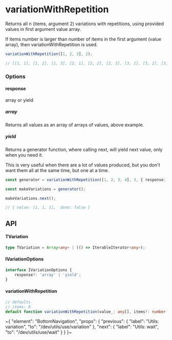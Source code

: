 
# variationWithRepetition

Returns all n (items, argument 2) variations with repetitions, using provided values in first argument value array.

If items number is larger than number of items in the first argument (value array), then variationWithRepetition is used.

```ts
variationWithRepetition([1, 2, 3], 2);

// [[1, 1], [1, 2], [1, 3], [2, 1], [2, 2], [2, 3], [3, 1], [3, 2], [3, 3]]
```

### Options

#### response

array or yield

##### array

Returns all values as an array of arrays of values, above example.

##### yield

Returns a generator function, where calling next, will yield next value, only when you need it.

This is very useful when there are a lot of values produced, but you don't want them all at the same time, but one at a time.

```ts
const generator = variationWithRepetition([1, 2, 3, 4], 3, { response: 'yield' });

const makeVariations = generator();

makeVariations.next();

// { value: [1, 1, 1],  done: false }
```

## API

#### TVariation

```ts
type TVariation = Array<any> | (() => IterableIterator<any>);
```

#### IVariationOptions

```ts
interface IVariationOptions {
    response?: 'array' | 'yield';
}
```

#### variationWithRepetition

```ts
// defaults
// items: 0
default function variationWithRepetition(value_: any[], items?: number, options_?: IVariationOptions): TVariation;
```


~{
  "element": "BottomNavigation",
  "props": {
    "previous": {
      "label": "Utils: variation",
      "to": "/dev/utils/use/variation"
    },
    "next": {
      "label": "Utils: wait",
      "to": "/dev/utils/use/wait"
    }
  }
}~

